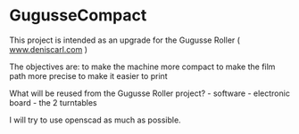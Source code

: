 # GugusseCompact
This project is intended as an upgrade for the Gugusse Roller ( www.deniscarl.com )

The objectives are:
    to make the machine more compact
    to make the film path more precise
    to make it easier to print

What will be reused from the Gugusse Roller project?
    - software
    - electronic board
    - the 2 turntables

I will try to use openscad as much as possible.
